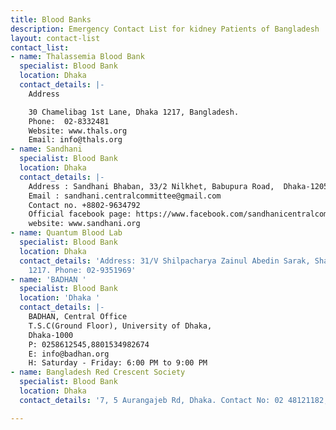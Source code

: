 ```yaml
---
title: Blood Banks
description: Emergency Contact List for kidney Patients of Bangladesh
layout: contact-list
contact_list:
- name: Thalassemia Blood Bank
  specialist: Blood Bank
  location: Dhaka
  contact_details: |-
    Address

    30 Chamelibag 1st Lane, Dhaka 1217, Bangladesh.
    Phone:  02-8332481
    Website: www.thals.org
    Email: info@thals.org
- name: Sandhani
  specialist: Blood Bank
  location: Dhaka
  contact_details: |-
    Address : Sandhani Bhaban, 33/2 Nilkhet, Babupura Road,  Dhaka-1205
    Email : sandhani.centralcommittee@gmail.com
    Contact no. +8802-9634792
    Official facebook page: https://www.facebook.com/sandhanicentralcommittee
    website: www.sandhani.org
- name: Quantum Blood Lab
  specialist: Blood Bank
  location: Dhaka
  contact_details: 'Address: 31/V Shilpacharya Zainul Abedin Sarak, Shantinagar, Dhaka
    1217. Phone: 02-9351969'
- name: 'BADHAN '
  specialist: Blood Bank
  location: 'Dhaka '
  contact_details: |-
    BADHAN, Central Office
    T.S.C(Ground Floor), University of Dhaka,
    Dhaka-1000
    P: 0258612545,8801534982674
    E: info@badhan.org
    H: Saturday - Friday: 6:00 PM to 9:00 PM
- name: Bangladesh Red Crescent Society
  specialist: Blood Bank
  location: Dhaka
  contact_details: '7, 5 Aurangajeb Rd, Dhaka. Contact No: 02 48121182, 01811 458537. '

---
```

